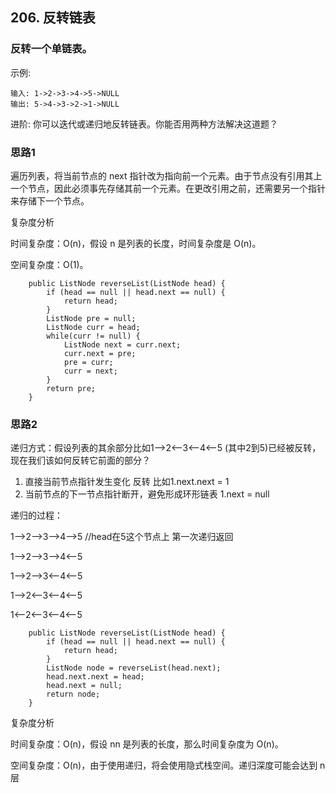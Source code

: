 ## 206. 反转链表

### 反转一个单链表。
示例:
```  
输入: 1->2->3->4->5->NULL
输出: 5->4->3->2->1->NULL
```  

进阶:
你可以迭代或递归地反转链表。你能否用两种方法解决这道题？
### 思路1
遍历列表，将当前节点的 next 指针改为指向前一个元素。由于节点没有引用其上一个节点，因此必须事先存储其前一个元素。在更改引用之前，还需要另一个指针来存储下一个节点。

复杂度分析

时间复杂度：O(n)，假设 n 是列表的长度，时间复杂度是 O(n)。

空间复杂度：O(1)。
```   
    public ListNode reverseList(ListNode head) {
        if (head == null || head.next == null) {
            return head;
        }
        ListNode pre = null;
        ListNode curr = head;
        while(curr != null) {
            ListNode next = curr.next;
            curr.next = pre;
            pre = curr;
            curr = next;
        }
        return pre;
    }
```

### 思路2
递归方式：假设列表的其余部分比如1—>2<—3<—4<—5 (其中2到5)已经被反转，现在我们该如何反转它前面的部分？
1. 直接当前节点指针发生变化 反转 比如1.next.next = 1
2. 当前节点的下一节点指针断开，避免形成环形链表 1.next = null

递归的过程：

1—>2—>3—>4—>5 //head在5这个节点上 第一次递归返回

1—>2—>3—>4<—5

1—>2—>3<—4<—5

1—>2<—3<—4<—5

1<—2<—3<—4<—5
```   
    public ListNode reverseList(ListNode head) {
        if (head == null || head.next == null) {
            return head;
        }
        ListNode node = reverseList(head.next);
        head.next.next = head;
        head.next = null;
        return node;
    }
```   
复杂度分析

时间复杂度：O(n)，假设 nn 是列表的长度，那么时间复杂度为 O(n)。

空间复杂度：O(n)，由于使用递归，将会使用隐式栈空间。递归深度可能会达到 n层